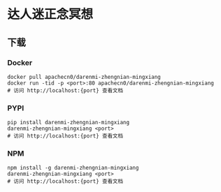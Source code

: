 # 达人迷正念冥想

## 下载

### Docker

```
docker pull apachecn0/darenmi-zhengnian-mingxiang
docker run -tid -p <port>:80 apachecn0/darenmi-zhengnian-mingxiang
# 访问 http://localhost:{port} 查看文档
```

### PYPI

```
pip install darenmi-zhengnian-mingxiang
darenmi-zhengnian-mingxiang <port>
# 访问 http://localhost:{port} 查看文档
```

### NPM

```
npm install -g darenmi-zhengnian-mingxiang
darenmi-zhengnian-mingxiang <port>
# 访问 http://localhost:{port} 查看文档
```